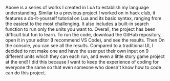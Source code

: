 Above is a series of works I created in Lua to establish my language understanding. Similar to a previous project I worked on in hack club, it features a do-it-yourself tutorial on Lua and its basic syntax, ranging from the easiest to the most challenging. It also includes a built-in search function to run only the units you want to. Overall, the project has been difficult but fun to learn. To run the code, download the GitHub repository, open it in your editor (I recommend VS Code), and see the results. Then On the console, you can see all the results. Compared to a traditional UI, I decided to not make one and have the user put their own input on 9 different units which they can each run, and even a little story game project at the end! I did this because I want to keep the experience of coding for everyone the same so that even someone who doesn't know how to code can do this project.
